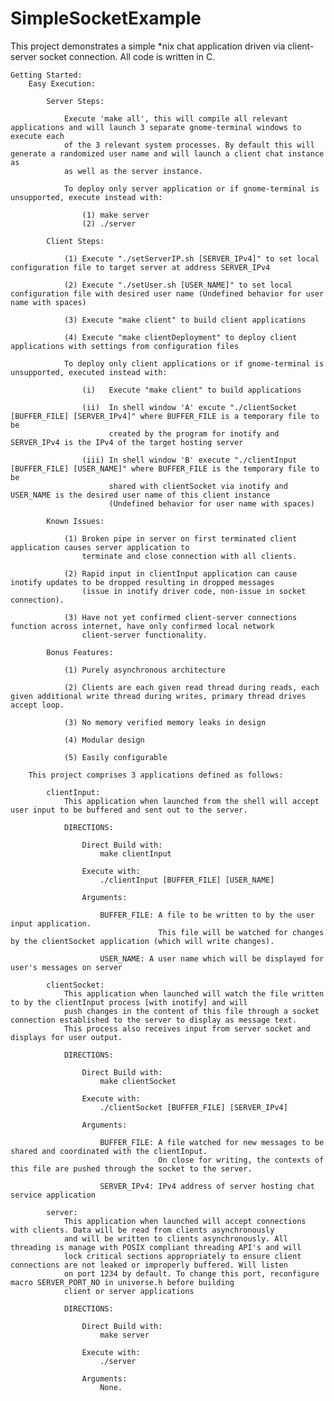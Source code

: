 # SimpleSocketExample
This project demonstrates a simple *nix chat application driven via client-server socket connection. All code is written in C.

	Getting Started:
		Easy Execution:

			Server Steps:

				Execute 'make all', this will compile all relevant applications and will launch 3 separate gnome-terminal windows to execute each
				of the 3 relevant system processes. By default this will generate a randomized user name and will launch a client chat instance as
				as well as the server instance.

				To deploy only server application or if gnome-terminal is unsupported, execute instead with:

					(1) make server
					(2) ./server

			Client Steps:

				(1) Execute "./setServerIP.sh [SERVER_IPv4]" to set local configuration file to target server at address SERVER_IPv4

				(2) Execute "./setUser.sh [USER_NAME]" to set local configuration file with desired user name (Undefined behavior for user name with spaces)

				(3) Execute "make client" to build client applications

				(4) Execute "make clientDeployment" to deploy client applications with settings from configuration files

				To deploy only client applications or if gnome-terminal is unsupported, executed instead with:

					(i)   Execute "make client" to build applications

					(ii)  In shell window 'A' excute "./clientSocket [BUFFER_FILE] [SERVER_IPv4]" where BUFFER_FILE is a temporary file to be
					      created by the program for inotify and SERVER_IPv4 is the IPv4 of the target hosting server

					(iii) In shell window 'B' execute "./clientInput [BUFFER_FILE] [USER_NAME]" where BUFFER_FILE is the temporary file to be
					      shared with clientSocket via inotify and USER_NAME is the desired user name of this client instance
					      (Undefined behavior for user name with spaces)

			Known Issues:

				(1) Broken pipe in server on first terminated client application causes server application to
				    terminate and close connection with all clients.

				(2) Rapid input in clientInput application can cause inotify updates to be dropped resulting in dropped messages
				    (issue in inotify driver code, non-issue in socket connection).

				(3) Have not yet confirmed client-server connections function across internet, have only confirmed local network
				    client-server functionality.

			Bonus Features:

				(1) Purely asynchronous architecture

				(2) Clients are each given read thread during reads, each given additional write thread during writes, primary thread drives accept loop.

				(3) No memory verified memory leaks in design

				(4) Modular design

				(5) Easily configurable

		This project comprises 3 applications defined as follows:

			clientInput:
				This application when launched from the shell will accept user input to be buffered and sent out to the server.
				
				DIRECTIONS:

					Direct Build with:
						make clientInput

					Execute with:
						./clientInput [BUFFER_FILE] [USER_NAME]

					Arguments:

						BUFFER_FILE: A file to be written to by the user input application.
									 This file will be watched for changes by the clientSocket application (which will write changes).

						USER_NAME: A user name which will be displayed for user's messages on server

			clientSocket:
				This application when launched will watch the file written to by the clientInput process [with inotify] and will
				push changes in the content of this file through a socket connection established to the server to display as message text.
				This process also receives input from server socket and displays for user output.

				DIRECTIONS:

					Direct Build with:
						make clientSocket

					Execute with:
						./clientSocket [BUFFER_FILE] [SERVER_IPv4]

					Arguments:

						BUFFER_FILE: A file watched for new messages to be shared and coordinated with the clientInput.
									 On close for writing, the contexts of this file are pushed through the socket to the server.

						SERVER_IPv4: IPv4 address of server hosting chat service application

			server:
				This application when launched will accept connections with clients. Data will be read from clients asynchronously
				and will be written to clients asynchronously. All threading is manage with POSIX compliant threading API's and will
				lock critical sections appropriately to ensure client connections are not leaked or improperly buffered. Will listen
				on port 1234 by default. To change this port, reconfigure macro SERVER_PORT_NO in universe.h before building
				client or server applications

				DIRECTIONS:

					Direct Build with:
						make server

					Execute with:
						./server

					Arguments:
						None.

